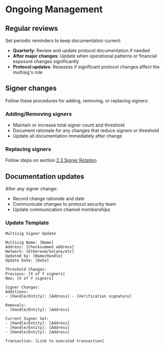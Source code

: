# Ongoing Management

## Regular reviews

Set periodic reminders to keep documentation current:
- **Quarterly**: Review and update protocol documentation if needed
- **After major changes**: Update when operational patterns or financial exposure changes significantly
- **Protocol updates**: Reassess if significant protocol changes affect the multisig's role

## Signer changes

Follow these procedures for adding, removing, or replacing signers:

### Adding/Removing signers
- Maintain or increase total signer count and threshold
- Document rationale for any changes that reduce signers or threshold
- Update all documentation immediately after change

### Replacing signers
Follow steps on section [2.3 Signer Rotation](general-rules.md#signer-rotation) 

## Documentation updates

After any signer change:
- Record change rationale and date
- Communicate changes to protocol security team
- Update communication channel memberships

### Update Template

```
Multisig Signer Update

Multisig Name: [Name]
Address: [Checksummed address]
Network: [Ethereum/Solana/etc]
Updated by: [Name/Handle]
Update Date: [Date]

Threshold Changes:
Previous: [X of Y signers]
New: [X of Y signers]

Signer Changes:
Additions:
- [Handle/Entity]: [Address] - [Verification signature]

Removals:
- [Handle/Entity]: [Address]

Current Signer Set:
- [Handle/Entity]: [Address]
- [Handle/Entity]: [Address]
- [Handle/Entity]: [Address]

Transaction: [Link to executed transaction]
```
